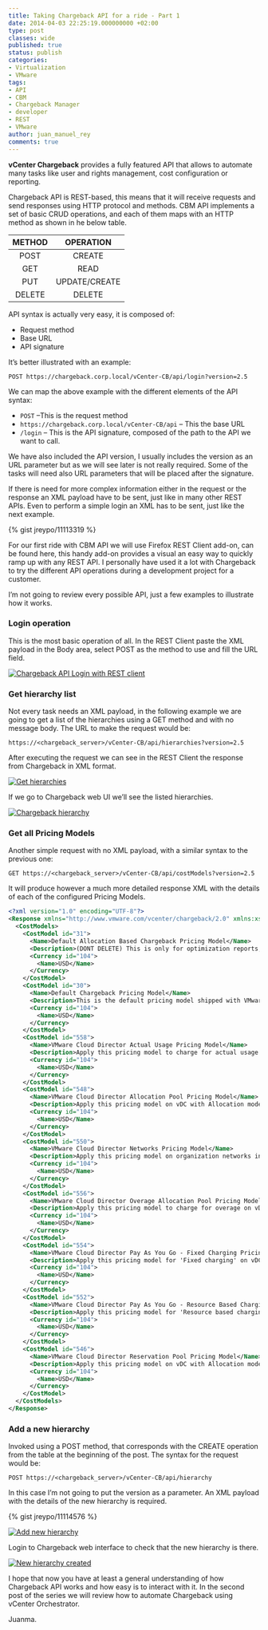 ```yaml
---
title: Taking Chargeback API for a ride - Part 1
date: 2014-04-03 22:25:19.000000000 +02:00
type: post
classes: wide
published: true
status: publish
categories:
- Virtualization
- VMware
tags:
- API
- CBM
- Chargeback Manager
- developer
- REST
- VMware
author: juan_manuel_rey
comments: true
---
```


**vCenter Chargeback** provides a fully featured API that allows to automate many tasks like user and rights management, cost configuration or reporting.

Chargeback API is REST-based, this means that it will receive requests and send responses using HTTP protocol and methods. CBM API implements a set of basic CRUD operations, and each of them maps with an HTTP method as shown in he below table.

METHOD | OPERATION
:-:|:-:
POST | CREATE
GET | READ
PUT | UPDATE/CREATE
DELETE | DELETE

API syntax is actually very easy, it is composed of:

-   Request method
-   Base URL
-   API signature

It’s better illustrated with an example:

```
POST https://chargeback.corp.local/vCenter-CB/api/login?version=2.5
```

We can map the above example with the different elements of the API syntax:

-   `POST`  –This is the request method
-   `https://chargeback.corp.local/vCenter-CB/api` – This the base URL
-   `/login` – This is the API signature, composed of the path to the API we want to call.

We have also included the API version, I usually includes the version as an URL parameter but as we will see later is not really required. Some of the tasks will need also URL parameters that will be placed after the signature.

If there is need for more complex information either in the request or the response an XML payload have to be sent, just like in many other REST APIs. Even to perform a simple login an XML has to be sent, just like the next example.

{% gist jreypo/11113319 %}

For our first ride with CBM API we will use Firefox REST Client add-on, can be found here, this handy add-on provides a visual an easy way to quickly ramp up with any REST API. I personally have used it a lot with Chargeback to try the different API operations during a development project for a customer.

I’m not going to review every possible API, just a few examples to illustrate how it works.

### Login operation

This is the most basic operation of all. In the REST Client paste the XML payload in the Body area, select POST as the method to use and fill the URL field.

[![](/assets/images/rest_login.png "Chargeback API Login with REST client")]({{site.url}}/assets/images/rest_login.png)

### Get hierarchy list

Not every task needs an XML payload, in the following example we are going to get a list of the hierarchies using a GET method and with no message body. The URL to make the request would be:

```
https://<chargeback_server>/vCenter-CB/api/hierarchies?version=2.5
```

After executing the request we can see in the REST Client the response from Chargeback in XML format.

[![](/assets/images/get_hierarchies.PNG "Get hierarchies")]({{site.url}}/assets/images/get_hierarchies.PNG)

If we go to Chargeback web UI we’ll see the listed hierarchies.

[![](/assets/images/hierarchy_cbm_ui.PNG "Chargeback hierarchy")]({{site.url}}/assets/images/hierarchy_cbm_ui.PNG)

### Get all Pricing Models

Another simple request with no XML payload, with a similar syntax to the previous one:

```
GET https://<chargeback_server>/vCenter-CB/api/costModels?version=2.5
```

It will produce however a much more detailed response XML with the details of each of the configured Pricing Models.

```xml
<?xml version="1.0" encoding="UTF-8"?>
<Response xmlns="http://www.vmware.com/vcenter/chargeback/2.0" xmlns:xsi="http://www.w3.org/2001/XMLSchema-instance" status="success" isValidLicense="true">
  <CostModels>
    <CostModel id="31">
      <Name>Default Allocation Based Chargeback Pricing Model</Name>
      <Description>(DONT DELETE) This is only for optimization reports, only base rates are allowed for editing.</Description>
      <Currency id="104">
        <Name>USD</Name>
      </Currency>
    </CostModel>
    <CostModel id="30">
      <Name>Default Chargeback Pricing Model</Name>
      <Description>This is the default pricing model shipped with VMware vCenter Chargeback Manager.</Description>
      <Currency id="104">
        <Name>USD</Name>
      </Currency>
    </CostModel>
    <CostModel id="558">
      <Name>VMware Cloud Director Actual Usage Pricing Model</Name>
      <Description>Apply this pricing model to charge for actual usage in hierarchy</Description>
      <Currency id="104">
        <Name>USD</Name>
      </Currency>
    </CostModel>
    <CostModel id="548">
      <Name>VMware Cloud Director Allocation Pool Pricing Model</Name>
      <Description>Apply this pricing model on vDC with Allocation model as 'Allocation Pool' in hierarchy</Description>
      <Currency id="104">
        <Name>USD</Name>
      </Currency>
    </CostModel>
    <CostModel id="550">
      <Name>VMware Cloud Director Networks Pricing Model</Name>
      <Description>Apply this pricing model on organization networks in hierarchy</Description>
      <Currency id="104">
        <Name>USD</Name>
      </Currency>
    </CostModel>
    <CostModel id="556">
      <Name>VMware Cloud Director Overage Allocation Pool Pricing Model</Name>
      <Description>Apply this pricing model to charge for overage on vDC with Allocation model as 'Allocation Pool' in hierarchy</Description>
      <Currency id="104">
        <Name>USD</Name>
      </Currency>
    </CostModel>
    <CostModel id="554">
      <Name>VMware Cloud Director Pay As You Go - Fixed Charging Pricing Model</Name>
      <Description>Apply this pricing model for 'Fixed charging' on vDC with Allocation model as 'Pay As You Go' in hierarchy</Description>
      <Currency id="104">
        <Name>USD</Name>
      </Currency>
    </CostModel>
    <CostModel id="552">
      <Name>VMware Cloud Director Pay As You Go - Resource Based Charging Pricing Model</Name>
      <Description>Apply this pricing model for 'Resource based charging' on vDC with Allocation model as 'Pay As You Go' in hierarchy</Description>
      <Currency id="104">
        <Name>USD</Name>
      </Currency>
    </CostModel>
    <CostModel id="546">
      <Name>VMware Cloud Director Reservation Pool Pricing Model</Name>
      <Description>Apply this pricing model on vDC with Allocation model as 'Reservation Pool' in hierarchy</Description>
      <Currency id="104">
        <Name>USD</Name>
      </Currency>
    </CostModel>
  </CostModels>
</Response>
```

### Add a new hierarchy

Invoked using a POST method, that corresponds with the CREATE operation from the table at the beginning of the post. The syntax for the request would be:

```
POST https://<chargeback_server>/vCenter-CB/api/hierarchy
```

In this case I’m not going to put the version as a parameter. An XML payload with the details of the new hierarchy is required.

{% gist jreypo/11114576 %}

[![](/assets/images/cbm_api_add_new_hierarchy.png "Add new hierarchy")]({{site.url}}/assets/images/cbm_api_add_new_hierarchy.png)

Login to Chargeback web interface to check that the new hierarchy is there.

[![](/assets/images/new_cbm_hierarchy_use_api.png "New hierarchy created")]({{site.url}}/assets/images/new_cbm_hierarchy_use_api.png)

I hope that now you have at least a general understanding of how Chargeback API works and how easy is to interact with it. In the second post of the series we will review how to automate Chargeback using vCenter Orchestrator.

Juanma.

